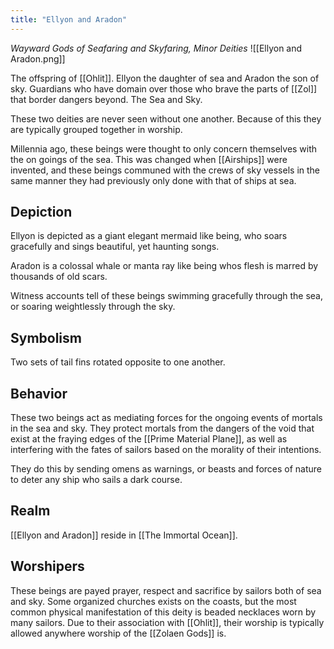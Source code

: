 ```yaml
---
title: "Ellyon and Aradon"
---
```

*Wayward Gods of Seafaring and Skyfaring, Minor Deities*
![[Ellyon and Aradon.png]]

The offspring of [[Ohlit]]. Ellyon the daughter of sea and Aradon the son of sky. Guardians who have domain over those who brave the parts of [[Zol]] that border dangers beyond. The Sea and Sky.

These two deities are never seen without one another. Because of this they are typically grouped together in worship.

Millennia ago, these beings were thought to only concern themselves with the on goings of the sea. This was changed when [[Airships]] were invented, and these beings communed with the crews of sky vessels in the same manner they had previously only done with that of ships at sea.

## Depiction
Ellyon is depicted as a giant elegant mermaid like being, who soars gracefully and sings beautiful, yet haunting songs.

Aradon is a colossal whale or manta ray like being whos flesh is marred by thousands of old scars.

Witness accounts tell of these beings swimming gracefully through the sea, or soaring weightlessly through the sky.

## Symbolism
Two sets of tail fins rotated opposite to one another. 

## Behavior
These two beings act as mediating forces for the ongoing events of mortals in the sea and sky. They protect mortals from the dangers of the void that exist at the fraying edges of the [[Prime Material Plane]], as well as interfering with the fates of sailors based on the morality of their intentions.

They do this by sending omens as warnings, or beasts and forces of nature to deter any ship who sails a dark course.

## Realm
[[Ellyon and Aradon]] reside in [[The Immortal Ocean]].

## Worshipers
These beings are payed prayer, respect and sacrifice by sailors both of sea and sky. Some organized churches exists on the coasts, but the most common physical manifestation of this deity is beaded necklaces worn by many sailors. Due to their association with [[Ohlit]], their worship is typically allowed anywhere worship of the [[Zolaen Gods]] is.